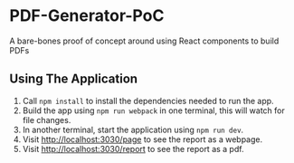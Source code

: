 # PDF-Generator-PoC

A bare-bones proof of concept around using React components to build PDFs

## Using The Application

1. Call `npm install` to install the dependencies needed to run the app.
1. Build the app using `npm run webpack` in one terminal, this will watch for file changes.
1. In another terminal, start the application using `npm run dev`.
1. Visit [http://localhost:3030/page](http://localhost:3030/page) to see the report as a webpage.
1. Visit [http://localhost:3030/report](http://localhost:3030/report) to see the report as a pdf.
